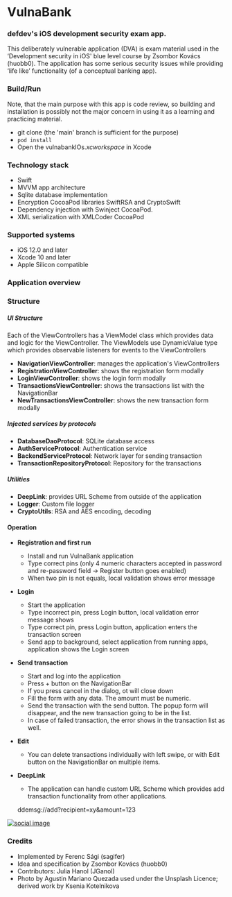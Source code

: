 # VulnaBank
### defdev's iOS development security exam app.

This deliberately vulnerable application (DVA) is exam material used in the ‘Development security in iOS' blue level course by Zsombor Kovács (huobb0). The application has some serious security issues while providing ‘life like’ functionality (of a conceptual banking app).

### Build/Run

Note, that the main purpose with this app is code review, so building and installation is possibly not the major concern in using it as a learning and practicing material.

- git clone (the 'main' branch is sufficient for the purpose)
- `pod install`
- Open the vulnabankIOs._xcworkspace_ in Xcode

### Technology stack

- Swift
- MVVM app architecture
- Sqlite database implementation
- Encryption CocoaPod libraries SwiftRSA and CryptoSwift
- Dependency injection with Swinject CocoaPod.  
- XML serialization with XMLCoder CocoaPod

### Supported systems

- iOS 12.0 and later
- Xcode 10 and later
- Apple Silicon compatible

### Application overview

### Structure

##### UI Structure

Each of the ViewControllers has a ViewModel class which provides data and logic for the ViewController. 
The ViewModels use DynamicValue type which provides observable listeners for events to the ViewControllers

- **NavigationViewController**:  manages the application's ViewControllers   
- **RegistrationViewController**: shows the registration form modally 
- **LoginViewController**: shows the login form modally
- **TransactionsViewController**: shows the transactions list with the NavigationBar
- **NewTransactionsViewController**: shows the new transaction form modally

##### Injected services by protocols
- **DatabaseDaoProtocol**: SQLite database access
- **AuthServiceProtocol**: Authentication service
- **BackendServiceProtocol**: Network layer for sending transaction
- **TransactionRepositoryProtocol**: Repository for the transactions

##### Utilities

- **DeepLink**: provides URL Scheme from outside of the application
- **Logger**: Custom file logger
- **CryptoUtils**: RSA and AES encoding, decoding
 
#### Operation
- **Registration and first run**
    - Install and run VulnaBank application
    - Type correct pins (only 4 numeric characters accepted in password and re-password field -> Register button goes enabled)
    - When two pin is not equals, local validation shows error message
- **Login**
    - Start the application
    - Type incorrect pin, press Login button, local validation error message shows
    - Type correct pin, press Login button, application enters the transaction screen
    - Send app to background, select application from running apps, application shows the Login screen 
- **Send transaction**
    - Start and log into the application
    - Press + button on the NavigationBar
    - If you press cancel in the dialog, ot will close down 
    - Fill the form with any data. The amount must be numeric.
    - Send the transaction with the send button. The popup form will disappear, and the new transaction going to be in the list.
    - In case of failed transaction, the error shows in the transaction list as well.  
- **Edit** 
    - You can delete transactions individually with left swipe, or with Edit button on the NavigationBar on multiple items.  

- **DeepLink**
    - The application can handle custom URL Scheme which provides add transaction functionality from other applications.    
    
    ddemsg://add?recipient=xy&amount=123
    
[![social image](https://raw.githubusercontent.com/defdeveu/vulnabankIOS/master/assets/agustin-mariano-quezada-FwA9_0uZcPQ-unsplash.crop.ksenia-edit-a.jpg)](https://github.com/defdeveu/vulnabankIOS)
    
    
### Credits
* Implemented by Ferenc Sági (sagifer)
* Idea and specification by Zsombor Kovács (huobb0)
* Contributors: Julia Hanol (JGanol)
* Photo by Agustin Mariano Quezada used under the Unsplash Licence; derived work by Ksenia Kotelnikova
